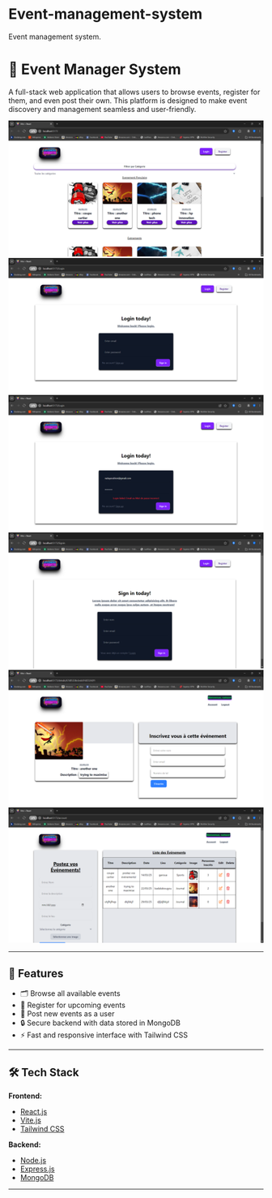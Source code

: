 # Event-management-system
Event management system.
# 🎉 Event Manager System

A full-stack web application that allows users to browse events, register for them, and even post their own. This platform is designed to make event discovery and management seamless and user-friendly.

![Home page when logged out](./screenshots/homepage.png)
![Login page out](./screenshots/loginpage.png)
![Login error out](./screenshots/loginError.png)
![Signin](./screenshots/signinpage.png)
![Event details](./screenshots/eventdetails.png)
![Account post details](./screenshots/accountpostdetail.png)


---

## 📌 Features

- 🗂 Browse all available events
- 📝 Register for upcoming events
- 📢 Post new events as a user
- 🔒 Secure backend with data stored in MongoDB
- ⚡ Fast and responsive interface with Tailwind CSS

---

## 🛠 Tech Stack

**Frontend:**
- [React.js](https://reactjs.org/)
- [Vite.js](https://vitejs.dev/)
- [Tailwind CSS](https://tailwindcss.com/)

**Backend:**
- [Node.js](https://nodejs.org/)
- [Express.js](https://expressjs.com/)
- [MongoDB](https://www.mongodb.com/)

---


